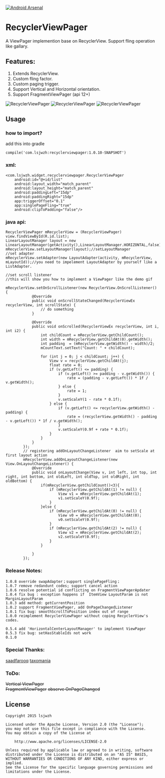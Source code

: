 [![Android Arsenal](https://img.shields.io/badge/Android%20Arsenal-RecyclerViewPager-brightgreen.svg?style=flat)](http://android-arsenal.com/details/1/1622)
# RecyclerViewPager
A ViewPager implemention base on RecyclerView. Support fling operation like gallary.

## Features:
1. Extends RecyclerView.
2. Custom fling factor.
3. Custom paging trigger.
4. Support Vertical and Horizontal orientation.
5. Support FragmentViewPager (api 12+)

![RecyclerViewPager](https://github.com/lsjwzh/RecyclerViewPager/blob/master/vertical.gif)
![RecyclerViewPager](https://github.com/lsjwzh/RecyclerViewPager/blob/master/horizontal.gif)
![RecyclerViewPager](https://github.com/lsjwzh/RecyclerViewPager/blob/master/fragment.gif)

## Usage

### how to import?
add this into gradle

    compile('com.lsjwzh:recyclerviewpager:1.0.10-SNAPSHOT')

### xml:

```
<com.lsjwzh.widget.recyclerviewpager.RecyclerViewPager
    android:id="@+id/list"
    android:layout_width="match_parent"
    android:layout_height="match_parent"
    android:paddingLeft="15dp"
    android:paddingRight="15dp"
    app:triggerOffset="0.1"
    app:singlePageFling="true"
    android:clipToPadding="false"/>
```

### java api:
```
RecyclerViewPager mRecyclerView = (RecyclerViewPager) view.findViewById(R.id.list);
LinearLayoutManager layout = new LinearLayoutManager(getActivity(),LinearLayoutManager.HORIZONTAL,false);
mRecyclerView.setLayoutManager(layout);//setLayoutManager
//set adapter
mRecyclerView.setAdapter(new LayoutAdapter(activity, mRecyclerView, mLayoutId));//you need to impelement LayoutAdapter by yourself like a ListAdapter.

//set scroll listener
//this will show you how to implement a ViewPager like the demo gif

mRecyclerView.setOnScrollListener(new RecyclerView.OnScrollListener() {
            @Override
            public void onScrollStateChanged(RecyclerViewEx recyclerView, int scrollState) {
                // do something
            }

            @Override
            public void onScrolled(RecyclerViewEx recyclerView, int i, int i2) {
                int childCount = mRecyclerView.getChildCount();
                int width = mRecyclerView.getChildAt(0).getWidth();
                int padding  = (mRecyclerView.getWidth() - width)/2;
                mCountText.setText("Count: " + childCount);

                for (int j = 0; j < childCount; j++) {
                    View v = recyclerView.getChildAt(j);
                    float rate = 0;
                    if (v.getLeft() <= padding) {
                        if (v.getLeft() >= padding - v.getWidth()) {
                            rate = (padding - v.getLeft()) * 1f / v.getWidth();
                        } else {
                            rate = 1;
                        }
                        v.setScaleY(1 - rate * 0.1f);
                    } else {
                        if (v.getLeft() <= recyclerView.getWidth() - padding) {
                            rate = (recyclerView.getWidth() - padding - v.getLeft()) * 1f / v.getWidth();
                        }
                        v.setScaleY(0.9f + rate * 0.1f);
                    }
                }
            }
        });
        // registering addOnLayoutChangeListener  aim to setScale at first layout action
        mRecyclerView.addOnLayoutChangeListener(new View.OnLayoutChangeListener() {
            @Override
            public void onLayoutChange(View v, int left, int top, int right, int bottom, int oldLeft, int oldTop, int oldRight, int oldBottom) {
                if(mRecyclerView.getChildCount()<3){
                    if (mRecyclerView.getChildAt(1) != null) {
                        View v1 = mRecyclerView.getChildAt(1);
                        v1.setScaleY(0.9f);
                    }
                }else {
                    if (mRecyclerView.getChildAt(0) != null) {
                        View v0 = mRecyclerView.getChildAt(0);
                        v0.setScaleY(0.9f);
                    }
                    if (mRecyclerView.getChildAt(2) != null) {
                        View v2 = mRecyclerView.getChildAt(2);
                        v2.setScaleY(0.9f);
                    }
                }

            }
        });

```
### Release Notes:
    1.0.8 override swapAdapter；support singlePageFling；
    1.0.7 remove redandunt codes; support cancel action
    1.0.6 resolve potential id conflicting on FragmentViewPagerApdater
    1.0.4 fix bug : exception happens if  ItemView LayoutParam is not MarginLayoutParam
    1.0.3 add method: getCurrentPosition
    1.0.2 support FragmentViewPager, add OnPageChangedListener
    1.0.1 fix bug: smoothScrollToPosition index out of range
    1.0.0 reimplement RecyclerViewPager without coping RecyclerView's codes.

    0.5.4 add 'HorizontalCenterLayoutManager' to implement ViewPager
    0.5.3 fix bug: setHasStableIds not work
	0.1.0

### Special Thanks:
[saadfarooq](https://github.com/saadfarooq)
[taxomania](https://github.com/taxomania)

### ToDo:
~~Vertical ViewPager~~    
~~FragmentViewPager~~
~~observe OnPageChanged~~

License
-------

    Copyright 2015 lsjwzh

    Licensed under the Apache License, Version 2.0 (the "License");
    you may not use this file except in compliance with the License.
    You may obtain a copy of the License at

        http://www.apache.org/licenses/LICENSE-2.0

    Unless required by applicable law or agreed to in writing, software
    distributed under the License is distributed on an "AS IS" BASIS,
    WITHOUT WARRANTIES OR CONDITIONS OF ANY KIND, either express or implied.
    See the License for the specific language governing permissions and
    limitations under the License.
